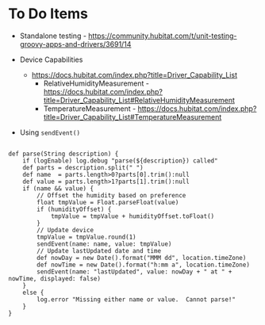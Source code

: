 # To Do Items

* Standalone testing - https://community.hubitat.com/t/unit-testing-groovy-apps-and-drivers/3691/14

* Device Capabilities
  * https://docs.hubitat.com/index.php?title=Driver_Capability_List
    * RelativeHumidityMeasurement - https://docs.hubitat.com/index.php?title=Driver_Capability_List#RelativeHumidityMeasurement
    * TemperatureMeasurement - https://docs.hubitat.com/index.php?title=Driver_Capability_List#TemperatureMeasurement


* Using `sendEvent()`
```

def parse(String description) {
    if (logEnable) log.debug "parse(${description}) called"
    def parts = description.split(" ")
    def name  = parts.length>0?parts[0].trim():null
    def value = parts.length>1?parts[1].trim():null
    if (name && value) {
        // Offset the humidity based on preference
        float tmpValue = Float.parseFloat(value)
        if (humidityOffset) {
            tmpValue = tmpValue + humidityOffset.toFloat()
        }
        // Update device
        tmpValue = tmpValue.round(1)
        sendEvent(name: name, value: tmpValue)
        // Update lastUpdated date and time
        def nowDay = new Date().format("MMM dd", location.timeZone)
        def nowTime = new Date().format("h:mm a", location.timeZone)
        sendEvent(name: "lastUpdated", value: nowDay + " at " + nowTime, displayed: false)
    }
    else {
    	log.error "Missing either name or value.  Cannot parse!"
    }
}

```